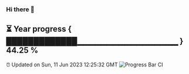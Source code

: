 ### Hi there 👋
⏳ Year progress { █████████████▁▁▁▁▁▁▁▁▁▁▁▁▁▁▁▁▁ } 44.25 %
---
⏰ Updated on Sun, 11 Jun 2023 12:25:32 GMT
![Progress Bar CI](https://github.com/liununu/liununu/workflows/Progress%20Bar%20CI/badge.svg)
